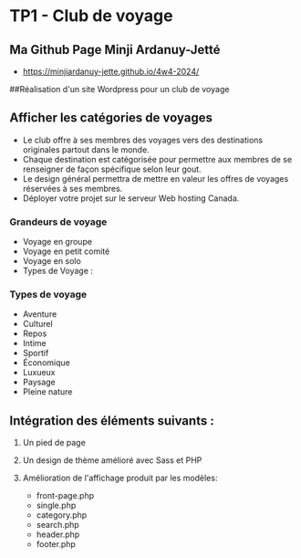 # TP1 - Club de voyage

## Ma Github Page Minji Ardanuy-Jetté

- https://minjiardanuy-jette.github.io/4w4-2024/

##Réalisation d'un site Wordpress pour un club de voyage

## Afficher les catégories de voyages

- Le club offre à ses membres des voyages vers des destinations originales partout dans le monde.
- Chaque destination est catégorisée pour permettre aux membres de se renseigner de façon spécifique selon leur gout.
- Le design général permettra de mettre en valeur les offres de voyages réservées à ses membres.
- Déployer votre projet sur le serveur Web hosting Canada.

### Grandeurs de voyage

- Voyage en groupe
- Voyage en petit comité
- Voyage en solo
- Types de Voyage :

### Types de voyage

- Aventure
- Culturel
- Repos
- Intime
- Sportif
- Économique
- Luxueux
- Paysage
- Pleine nature

## Intégration des éléments suivants :

1. Un pied de page

2. Un design de thème amélioré avec Sass et PHP

3. Amélioration de l'affichage produit par les modèles:

   - front-page.php
   - single.php
   - category.php
   - search.php
   - header.php
   - footer.php
